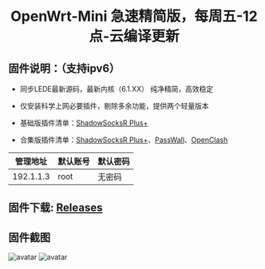 <div align="center">
<h1>OpenWrt-Mini  急速精简版，每周五-12点-云编译更新</h1>
</div>

## 固件说明：（支持ipv6）

 - 同步LEDE最新源码，最新内核（6.1.XX）  纯净精简，高效稳定

 - 仅安装科学上网必要插件，剔除多余功能，提供两个轻量版本

 - 基础版插件清单：[ShadowSocksR Plus+](https://github.com/fw876/helloworld.git)

 - 合集版插件清单：[ShadowSocksR Plus+](https://github.com/fw876/helloworld.git)、[PassWall](https://github.com/xiaorouji/openwrt-passwall.git)、[OpenClash](https://github.com/vernesong/OpenClash.git.git)

| 管理地址  | 默认账号 | 默认密码 |
| ---- | ---- | ---- |
| 192.1.1.3 | root | 无密码 |

## 固件下载:   [Releases](https://github.com/TraderWukong/OpenWrt-Mini/releases) 

## 固件截图

![avatar](https://github.com/TraderWukong/OpenWrt-Mini/blob/main/jpg/OpenWrt-1.jpg)
![avatar](https://github.com/TraderWukong/OpenWrt-Mini/blob/main/jpg/OpenWrt-2.jpg)
